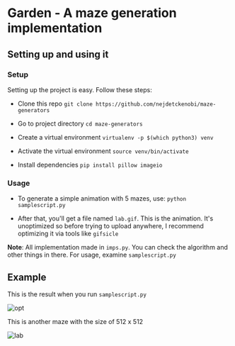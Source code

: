 # Garden - A maze generation implementation

## Setting up and using it

### Setup
Setting up the project is easy. Follow these steps:

- Clone this repo
  `git clone https://github.com/nejdetckenobi/maze-generators`

- Go to project directory
  `cd maze-generators`

- Create a virtual environment
  `virtualenv -p $(which python3) venv`

- Activate the virtual environment
  `source venv/bin/activate`

- Install dependencies
  `pip install pillow imageio`


### Usage

- To generate a simple animation with 5 mazes, use:
  `python samplescript.py`
  
- After that, you'll get a file named `lab.gif`. This is the animation. It's unoptimized so before trying to upload anywhere, I recommend optimizing it via tools like `gifsicle`


**Note**: All implementation made in `imps.py`. You can check the algorithm and other things in there. For usage, examine `samplescript.py`

## Example

This is the result when you run `samplescript.py`

![opt](https://user-images.githubusercontent.com/4905664/49155447-043cbc80-f32c-11e8-87a8-bcecccf17c47.gif)

This is another maze with the size of 512 x 512

![lab](https://user-images.githubusercontent.com/4905664/49157317-9050e300-f330-11e8-9342-6be42cd44751.png)

